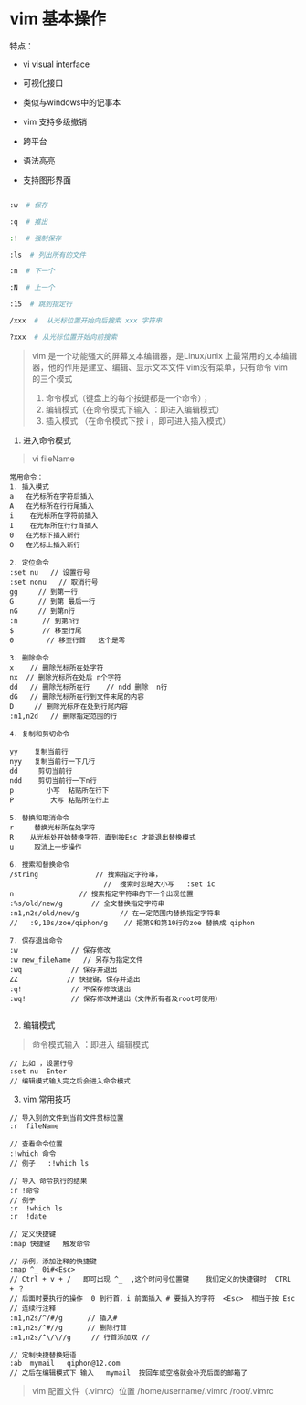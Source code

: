 # vim 基本操作

特点：

- vi visual interface

- 可视化接口

- 类似与windows中的记事本

- vim 支持多级撤销

- 跨平台

- 语法高亮

- 支持图形界面

```sh

:w  # 保存

:q  # 推出

:!  # 强制保存

:ls  # 列出所有的文件

:n  # 下一个

:N  # 上一个

:15  # 跳到指定行

/xxx  #  从光标位置开始向后搜索 xxx 字符串

?xxx  # 从光标位置开始向前搜索

```

> vim 是一个功能强大的屏幕文本编辑器，是Linux/unix 上最常用的文本编辑器，他的作用是建立、编辑、显示文本文件
> vim没有菜单，只有命令
> vim 的三个模式 
> 1. 命令模式（键盘上的每个按键都是一个命令）；
> 2. 编辑模式（在命令模式下输入 ：即进入编辑模式）
> 3. 插入模式  （在命令模式下按 i ，即可进入插入模式）

1. 进入命令模式

> vi fileName

```
常用命令：
1. 插入模式
a   在光标所在字符后插入
A   在光标所在行行尾插入
i    在光标所在字符前插入
I    在光标所在行行首插入
0   在光标下插入新行
O   在光标上插入新行

2. 定位命令
:set nu   // 设置行号
:set nonu   // 取消行号
gg     // 到第一行
G      // 到第 最后一行
nG     // 到第n行
:n      // 到第n行
$       // 移至行尾
0        // 移至行首   这个是零

3. 删除命令
x    // 删除光标所在处字符
nx  // 删除光标所在处后 n个字符
dd   // 删除光标所在行    // ndd 删除  n行
dG   // 删除光标所在行到文件末尾的内容
D     // 删除光标所在处到行尾内容
:n1,n2d   // 删除指定范围的行

4. 复制和剪切命令

yy    复制当前行
nyy   复制当前行一下几行
dd     剪切当前行
ndd    剪切当前行一下n行
p        小写  粘贴所在行下
P         大写 粘贴所在行上

5. 替换和取消命令
r     替换光标所在处字符
R    从光标处开始替换字符，直到按Esc 才能退出替换模式
u     取消上一步操作

6. 搜索和替换命令
/string              // 搜索指定字符串，
                       //  搜索时忽略大小写   :set ic
n                // 搜索指定字符串的下一个出现位置
:%s/old/new/g       // 全文替换指定字符串
:n1,n2s/old/new/g          // 在一定范围内替换指定字符串
//   :9,10s/zoe/qiphon/g    // 把第9和第10行的zoe 替换成 qiphon

7. 保存退出命令
:w             // 保存修改
:w new_fileName   // 另存为指定文件
:wq            // 保存并退出
ZZ            // 快捷键，保存并退出
:q!            // 不保存修改退出
:wq!           // 保存修改并退出（文件所有者及root可使用）


```

2. 编辑模式

> 命令模式输入 ：即进入 编辑模式

```
// 比如 ，设置行号
:set nu  Enter
// 编辑模式输入完之后会进入命令模式
```


3. vim 常用技巧

```
// 导入别的文件到当前文件贯标位置
:r  fileName

// 查看命令位置
:!which 命令
// 例子   :!which ls

// 导入 命令执行的结果
:r !命令
// 例子
:r  !which ls
:r  !date

// 定义快捷键
:map 快捷键   触发命令

// 示例，添加注释的快捷键
:map ^_ 0i#<Esc>
// Ctrl + v + /   即可出现 ^_  ,这个时问号位置键    我们定义的快捷键时  CTRL + ？
// 后面时要执行的操作  0 到行首，i 前面插入 # 要插入的字符  <Esc>  相当于按 Esc
// 连续行注释
:n1,n2s/^/#/g      // 插入#  
:n1,n2s/^#//g      // 删除行首
:n1,n2s/^\/\//g     // 行首添加双 // 

// 定制快捷替换短语
:ab  mymail   qiphon@12.com
// 之后在编辑模式下 输入   mymail  按回车或空格就会补充后面的邮箱了

```
> vim 配置文件（.vimrc）位置
> /home/username/.vimrc      /root/.vimrc

